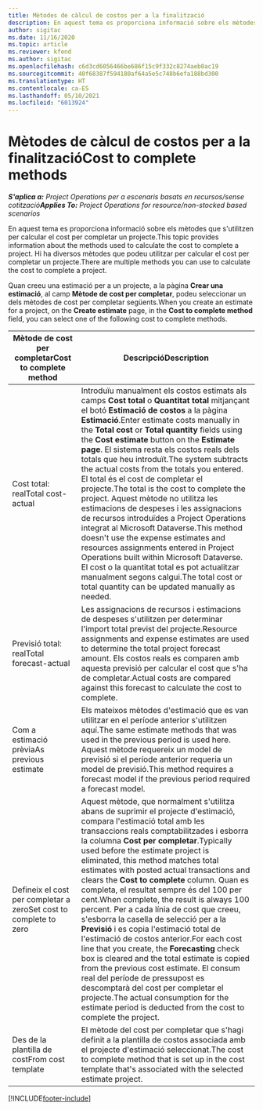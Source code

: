 ```yaml
---
title: Mètodes de càlcul de costos per a la finalització
description: En aquest tema es proporciona informació sobre els mètodes que s'utilitzen per calcular el cost per completar un projecte.
author: sigitac
ms.date: 11/16/2020
ms.topic: article
ms.reviewer: kfend
ms.author: sigitac
ms.openlocfilehash: c6d3cd6056466be686f15c9f332c8274aeb0ac19
ms.sourcegitcommit: 40f68387f594180af64a5e5c748b6efa188bd300
ms.translationtype: HT
ms.contentlocale: ca-ES
ms.lasthandoff: 05/10/2021
ms.locfileid: "6013924"
---
```

# <a name="cost-to-complete-methods"></a><span data-ttu-id="a21c1-103">Mètodes de càlcul de costos per a la finalització</span><span class="sxs-lookup"><span data-stu-id="a21c1-103">Cost to complete methods</span></span>

<span data-ttu-id="a21c1-104">_**S'aplica a:** Project Operations per a escenaris basats en recursos/sense cotització_</span><span class="sxs-lookup"><span data-stu-id="a21c1-104">_**Applies To:** Project Operations for resource/non-stocked based scenarios_</span></span>

<span data-ttu-id="a21c1-105">En aquest tema es proporciona informació sobre els mètodes que s'utilitzen per calcular el cost per completar un projecte.</span><span class="sxs-lookup"><span data-stu-id="a21c1-105">This topic provides information about the methods used to calculate the cost to complete a project.</span></span> <span data-ttu-id="a21c1-106">Hi ha diversos mètodes que podeu utilitzar per calcular el cost per completar un projecte.</span><span class="sxs-lookup"><span data-stu-id="a21c1-106">There are multiple methods you can use to calculate the cost to complete a project.</span></span> 

<span data-ttu-id="a21c1-107">Quan creeu una estimació per a un projecte, a la pàgina **Crear una estimació**, al camp **Mètode de cost per completar**, podeu seleccionar un dels mètodes de cost per completar següents.</span><span class="sxs-lookup"><span data-stu-id="a21c1-107">When you create an estimate for a project, on the **Create estimate** page, in the **Cost to complete method** field, you can select one of the following cost to complete methods.</span></span>

| <span data-ttu-id="a21c1-108">Mètode de cost per completar</span><span class="sxs-lookup"><span data-stu-id="a21c1-108">Cost to complete method</span></span>    | <span data-ttu-id="a21c1-109">Descripció</span><span class="sxs-lookup"><span data-stu-id="a21c1-109">Description</span></span>                                                                                                                                                                                                                                                                                                                                                                                                                                                                                        |
|------------------------------|----------------------------------------------------------------------------------------------------------------------------------------------------------------------------------------------------------------------------------------------------------------------------------------------------------------------------------------------------------------------------------------------------------------------------------------------------------------------------------------------------|
| <span data-ttu-id="a21c1-110">Cost total: real</span><span class="sxs-lookup"><span data-stu-id="a21c1-110">Total cost-actual</span></span>            | <span data-ttu-id="a21c1-111">Introduïu manualment els costos estimats als camps **Cost total** o **Quantitat total** mitjançant el botó **Estimació de costos** a la pàgina **Estimació**.</span><span class="sxs-lookup"><span data-stu-id="a21c1-111">Enter estimate costs manually in the **Total cost** or **Total quantity** fields using the **Cost estimate** button on the **Estimate page**.</span></span> <span data-ttu-id="a21c1-112">El sistema resta els costos reals dels totals que heu introduït.</span><span class="sxs-lookup"><span data-stu-id="a21c1-112">The system subtracts the actual costs from the totals you entered.</span></span> <span data-ttu-id="a21c1-113">El total és el cost de completar el projecte.</span><span class="sxs-lookup"><span data-stu-id="a21c1-113">The total is the cost to complete the project.</span></span> <span data-ttu-id="a21c1-114">Aquest mètode no utilitza les estimacions de despeses i les assignacions de recursos introduïdes a Project Operations integrat al Microsoft Dataverse.</span><span class="sxs-lookup"><span data-stu-id="a21c1-114">This method doesn't use the expense estimates and resources assignments entered in Project Operations built within Microsoft Dataverse.</span></span> <span data-ttu-id="a21c1-115">El cost o la quantitat total es pot actualitzar manualment segons calgui.</span><span class="sxs-lookup"><span data-stu-id="a21c1-115">The total cost or total quantity can be updated manually as needed.</span></span>  |
| <span data-ttu-id="a21c1-116">Previsió total: real</span><span class="sxs-lookup"><span data-stu-id="a21c1-116">Total forecast-actual</span></span>        | <span data-ttu-id="a21c1-117">Les assignacions de recursos i estimacions de despeses s'utilitzen per determinar l'import total previst del projecte.</span><span class="sxs-lookup"><span data-stu-id="a21c1-117">Resource assignments and expense estimates are used to determine the total project forecast amount.</span></span> <span data-ttu-id="a21c1-118">Els costos reals es comparen amb aquesta previsió per calcular el cost que s'ha de completar.</span><span class="sxs-lookup"><span data-stu-id="a21c1-118">Actual costs are compared against this forecast to calculate the cost to complete.</span></span>                                                                                                                                                                                                                                                                          |
| <span data-ttu-id="a21c1-119">Com a estimació prèvia</span><span class="sxs-lookup"><span data-stu-id="a21c1-119">As previous estimate</span></span>         | <span data-ttu-id="a21c1-120">Els mateixos mètodes d'estimació que es van utilitzar en el període anterior s'utilitzen aquí.</span><span class="sxs-lookup"><span data-stu-id="a21c1-120">The same estimate methods that was used in the previous period is used here.</span></span> <span data-ttu-id="a21c1-121">Aquest mètode requereix un model de previsió si el període anterior requeria un model de previsió.</span><span class="sxs-lookup"><span data-stu-id="a21c1-121">This method requires a forecast model if the previous period required a forecast model.</span></span>                                                                                                                                                                                                                                                                                                                           |
| <span data-ttu-id="a21c1-122">Defineix el cost per completar a zero</span><span class="sxs-lookup"><span data-stu-id="a21c1-122">Set cost to complete to zero</span></span> | <span data-ttu-id="a21c1-123">Aquest mètode, que normalment s'utilitza abans de suprimir el projecte d'estimació, compara l'estimació total amb les transaccions reals comptabilitzades i esborra la columna **Cost per completar**.</span><span class="sxs-lookup"><span data-stu-id="a21c1-123">Typically used before the estimate project is eliminated, this method matches total estimates with posted actual transactions and clears the **Cost to complete** column.</span></span> <span data-ttu-id="a21c1-124">Quan es completa, el resultat sempre és del 100 per cent.</span><span class="sxs-lookup"><span data-stu-id="a21c1-124">When complete, the result is always 100 percent.</span></span> <span data-ttu-id="a21c1-125">Per a cada línia de cost que creeu, s'esborra la casella de selecció per a la **Previsió** i es copia l'estimació total de l'estimació de costos anterior.</span><span class="sxs-lookup"><span data-stu-id="a21c1-125">For each cost line that you create, the **Forecasting** check box is cleared and the total estimate is copied from the previous cost estimate.</span></span> <span data-ttu-id="a21c1-126">El consum real del període de pressupost es descomptarà del cost per completar el projecte.</span><span class="sxs-lookup"><span data-stu-id="a21c1-126">The actual consumption for the estimate period is deducted from the cost to complete the project.</span></span>              |
| <span data-ttu-id="a21c1-127">Des de la plantilla de cost</span><span class="sxs-lookup"><span data-stu-id="a21c1-127">From cost template</span></span>           | <span data-ttu-id="a21c1-128">El mètode del cost per completar que s'hagi definit a la plantilla de costos associada amb el projecte d'estimació seleccionat.</span><span class="sxs-lookup"><span data-stu-id="a21c1-128">The cost to complete method that is set up in the cost template that's associated with the selected estimate project.</span></span>                                                                                                                                                                                                                                                                                                                                                                          |


[!INCLUDE[footer-include](../includes/footer-banner.md)]